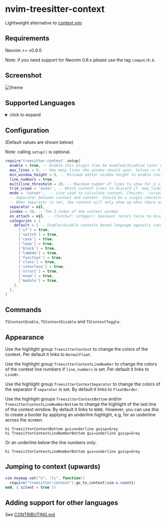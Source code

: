 # nvim-treesitter-context

Lightweight alternative to [context.vim](https://github.com/wellle/context.vim)

## Requirements

Neovim >= v0.9.0

Note: if you need support for Neovim 0.6.x please use the tag `compat/0.6`.

## Screenshot

![theme](./static/demo.gif)

## Supported Languages
<details>
<summary>click to expand</summary

  - [x] `apex`
  - [x] `bash`
  - [x] `c`
  - [x] `c_sharp`
  - [x] `capnp`
  - [x] `clojure`
  - [x] `cmake`
  - [x] `cpp`
  - [x] `css`
  - [x] `cuda`
  - [x] `cue`
  - [x] `d`
  - [x] `dart`
  - [x] `elixir`
  - [x] `elm`
  - [x] `fennel`
  - [x] `fish`
  - [x] `fortran`
  - [x] `gdscript`
  - [x] `glimmer`
  - [x] `go`
  - [x] `graphql`
  - [x] `groovy`
  - [x] `haskell`
  - [x] `html_tags`
  - [x] `ini`
  - [x] `janet` (using the "janet_simple" grammar)
  - [x] `java`
  - [x] `javascript`
  - [x] `json`
  - [x] `jsonnet`
  - [x] `julia`
  - [x] `latex`
  - [x] `liquidsoap`
  - [x] `lua`
  - [x] `markdown`
  - [x] `matlab`
  - [x] `nim`
  - [x] `nix`
  - [x] `norg`
  - [x] `objdump`
  - [x] `ocaml_interface`
  - [x] `ocaml`
  - [x] `odin`
  - [x] `php`
  - [x] `php_only`
  - [x] `prisma`
  - [x] `python`
  - [x] `r`
  - [x] `ruby` (and `rspec`)
  - [x] `rust`
  - [x] `scala`
  - [x] `scss`
  - [x] `smali`
  - [x] `solidity`
  - [x] `svelte`
  - [x] `swift`
  - [x] `tact`
  - [x] `tcl`
  - [x] `teal`
  - [x] `templ`
  - [x] `terraform`
  - [x] `toml`
  - [x] `tsx`
  - [x] `typescript`
  - [x] `typoscript`
  - [x] `usd`
  - [x] `verilog`
  - [x] `vim`
  - [x] `vue`
  - [x] `xml`
  - [x] `yaml`
  - [x] `yang`
  - [x] `zig`
  - [ ] `ada`
  - [ ] `agda`
  - [ ] `arduino`
  - [ ] `astro`
  - [ ] `beancount`
  - [ ] `bibtex`
  - [ ] `bicep`
  - [ ] `blueprint`
  - [ ] `chatito`
  - [ ] `clojure`
  - [ ] `commonlisp`
  - [ ] `cooklang`
  - [ ] `cpon`
  - [ ] `devicetree`
  - [ ] `dhall`
  - [ ] `dockerfile`
  - [ ] `dot`
  - [ ] `ebnf`
  - [ ] `ecma`
  - [ ] `eex`
  - [ ] `elsa`
  - [ ] `elvish`
  - [ ] `embedded_template`
  - [ ] `erlang`
  - [ ] `fennel`
  - [ ] `foam`
  - [ ] `fsh`
  - [ ] `func`
  - [ ] `fusion`
  - [ ] `gdscript`
  - [ ] `git_rebase`
  - [ ] `gleam`
  - [ ] `glsl`
  - [ ] `godot_resource`
  - [ ] `gomod`
  - [ ] `gosum`
  - [ ] `gowork`
  - [ ] `hack`
  - [ ] `hcl`
  - [ ] `heex`
  - [ ] `hjson`
  - [ ] `hlsl`
  - [ ] `hocon`
  - [ ] `html`
  - [ ] `htmldjango`
  - [ ] `http`
  - [ ] `jq`
  - [ ] `jsdoc`
  - [ ] `json5`
  - [ ] `jsonc`
  - [ ] `jsx`
  - [ ] `kdl`
  - [ ] `kotlin`
  - [ ] `lalrpop`
  - [ ] `ledger`
  - [ ] `llvm`
  - [ ] `m68k`
  - [ ] `markdown_inline`
  - [ ] `menhir`
  - [ ] `mermaid`
  - [ ] `meson`
  - [ ] `nickel`
  - [ ] `ocamllex`
  - [ ] `pascal`
  - [ ] `perl`
  - [ ] `phpdoc`
  - [ ] `pioasm`
  - [ ] `po`
  - [ ] `poe_filter`
  - [ ] `proto`
  - [ ] `prql`
  - [ ] `pug`
  - [ ] `ql`
  - [ ] `qmldir`
  - [ ] `qmljs`
  - [ ] `query`
  - [ ] `racket`
  - [ ] `rasi`
  - [ ] `rego`
  - [ ] `rnoweb`
  - [ ] `ron`
  - [ ] `rst`
  - [ ] `scheme`
  - [ ] `slint`
  - [ ] `smithy`
  - [ ] `sparql`
  - [ ] `sql`
  - [ ] `starlark`
  - [ ] `supercollider`
  - [ ] `surface`
  - [ ] `sxhkdrc`
  - [ ] `t32`
  - [ ] `thrift`
  - [ ] `tiger`
  - [ ] `tlaplus`
  - [ ] `todotxt`
  - [ ] `turtle`
  - [ ] `twig`
  - [ ] `ungrammar`
  - [ ] `v`
  - [ ] `vala`
  - [ ] `vhs`
  - [ ] `wgsl`
  - [ ] `wgsl_bevy`
  - [ ] `yuck`

</details>

## Configuration

(Default values are shown below)

Note: calling `setup()` is optional.

```lua
require'treesitter-context'.setup{
  enable = true, -- Enable this plugin (Can be enabled/disabled later via commands)
  max_lines = 0, -- How many lines the window should span. Values <= 0 mean no limit.
  min_window_height = 0, -- Minimum editor window height to enable context. Values <= 0 mean no limit.
  line_numbers = true,
  multiline_threshold = 20, -- Maximum number of lines to show for a single context
  trim_scope = 'outer', -- Which context lines to discard if `max_lines` is exceeded. Choices: 'inner', 'outer'
  mode = 'cursor',  -- Line used to calculate context. Choices: 'cursor', 'topline'
  -- Separator between context and content. Should be a single character string, like '-'.
  -- When separator is set, the context will only show up when there are at least 2 lines above cursorline.
  separator = nil,
  zindex = 20, -- The Z-index of the context window
  on_attach = nil, -- (fun(buf: integer): boolean) return false to disable attaching
  categories = {
    default = { -- Enable/disable contexts based language agnostic categories
      ['if'] = true,
      ['switch'] = true,
      ['case'] = true,
      ['loop'] = true,
      ['block'] = true,
      ['lambda'] = true,
      ['function'] = true,
      ['class'] = true,
      ['interface'] = true,
      ['struct'] = true,
      ['enum'] = true,
      ['module'] = true,
    },
  },
}
```

## Commands

`TSContextEnable`, `TSContextDisable` and `TSContextToggle`.

## Appearance

Use the highlight group `TreesitterContext` to change the colors of the
context. Per default it links to `NormalFloat`.

Use the highlight group `TreesitterContextLineNumber` to change the colors of the
context line numbers if `line_numbers` is set. Per default it links to `LineNr`.

Use the highlight group `TreesitterContextSeparator` to change the colors of the
separator if `separator` is set. By default it links to `FloatBorder`.

Use the highlight groups `TreesitterContextBottom` and/or
`TreesitterContextLineNumberBottom` to change the highlight of the last line of
the context window. By default it links to `NONE`.
However, you can use this to create a border by applying an underline highlight, e.g,
for an underline across the screen:

```vim
hi TreesitterContextBottom gui=underline guisp=Grey
hi TreesitterContextLineNumberBottom gui=underline guisp=Grey
```

Or an underline below the line numbers only:

```vim
hi TreesitterContextLineNumberBottom gui=underline guisp=Grey
```

## Jumping to context (upwards)

```lua
vim.keymap.set("n", "[c", function()
  require("treesitter-context").go_to_context(vim.v.count1)
end, { silent = true })
```

## Adding support for other languages

See [CONTRIBUTING.md](CONTRIBUTING.md)
